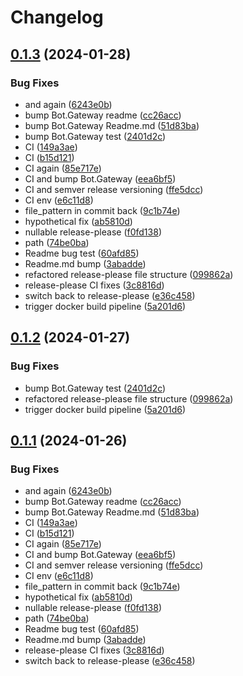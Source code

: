 # Changelog

## [0.1.3](https://github.com/Sillock-Inc/Dotbot/compare/bot.gateway-v0.1.2...bot.gateway-v0.1.3) (2024-01-28)


### Bug Fixes

* and again ([6243e0b](https://github.com/Sillock-Inc/Dotbot/commit/6243e0ba107132d1a77e7457cd8cf2836b6f2f89))
* bump Bot.Gateway readme ([cc26acc](https://github.com/Sillock-Inc/Dotbot/commit/cc26accf51322a4d19a1b214d5625748e944241d))
* bump Bot.Gateway Readme.md ([51d83ba](https://github.com/Sillock-Inc/Dotbot/commit/51d83ba2e2ae9f33434ad97589a348f8de330c12))
* bump Bot.Gateway test ([2401d2c](https://github.com/Sillock-Inc/Dotbot/commit/2401d2c688b3f91fcd0b75c98bf8788900c3cf9b))
* CI ([149a3ae](https://github.com/Sillock-Inc/Dotbot/commit/149a3ae76723b65b462ce0e879acc36146d3723b))
* CI ([b15d121](https://github.com/Sillock-Inc/Dotbot/commit/b15d1215b104ca050f9cf12027d2610b49090644))
* CI again ([85e717e](https://github.com/Sillock-Inc/Dotbot/commit/85e717e1bc90a3e56a4aeed52832d408a7ca8382))
* CI and bump Bot.Gateway ([eea6bf5](https://github.com/Sillock-Inc/Dotbot/commit/eea6bf5aca084e57a4543bf47c2db5469004f80d))
* CI and semver release versioning ([ffe5dcc](https://github.com/Sillock-Inc/Dotbot/commit/ffe5dccca92e99b2e0bbfb3d5c62a10ba6e1d447))
* CI env ([e6c11d8](https://github.com/Sillock-Inc/Dotbot/commit/e6c11d8cea6c9ce76b6c3cce8147772dd8470bde))
* file_pattern in commit back ([9c1b74e](https://github.com/Sillock-Inc/Dotbot/commit/9c1b74edea2c5d0664f2041a886ee3745990db31))
* hypothetical fix ([ab5810d](https://github.com/Sillock-Inc/Dotbot/commit/ab5810d7ac6e1744840ef74b1cadfcc0e4b95445))
* nullable release-please ([f0fd138](https://github.com/Sillock-Inc/Dotbot/commit/f0fd138ad0b0f7c3e1b4d13c38b4c96a83b8d519))
* path ([74be0ba](https://github.com/Sillock-Inc/Dotbot/commit/74be0bab3ade02e3f7e465dff2d9d7a166c052f7))
* Readme bug test ([60afd85](https://github.com/Sillock-Inc/Dotbot/commit/60afd853784f6cdcbf103647e15eb31345c554e2))
* Readme.md bump ([3abadde](https://github.com/Sillock-Inc/Dotbot/commit/3abaddedd770fd40ef20dad32b810673d9210c1c))
* refactored release-please file structure ([099862a](https://github.com/Sillock-Inc/Dotbot/commit/099862a01c29f586ebaf90baf1067054286da455))
* release-please CI fixes ([3c8816d](https://github.com/Sillock-Inc/Dotbot/commit/3c8816d357b6232e0691fea5783ca22f22c05064))
* switch back to release-please ([e36c458](https://github.com/Sillock-Inc/Dotbot/commit/e36c4581769758192105f391e6fef5c355d190f1))
* trigger docker build pipeline ([5a201d6](https://github.com/Sillock-Inc/Dotbot/commit/5a201d61dc5cec58d8af24f7ab48caa20a154b50))

## [0.1.2](https://github.com/Sillock-Inc/Dotbot/compare/bot.gateway-v0.1.1...bot.gateway-v0.1.2) (2024-01-27)


### Bug Fixes

* bump Bot.Gateway test ([2401d2c](https://github.com/Sillock-Inc/Dotbot/commit/2401d2c688b3f91fcd0b75c98bf8788900c3cf9b))
* refactored release-please file structure ([099862a](https://github.com/Sillock-Inc/Dotbot/commit/099862a01c29f586ebaf90baf1067054286da455))
* trigger docker build pipeline ([5a201d6](https://github.com/Sillock-Inc/Dotbot/commit/5a201d61dc5cec58d8af24f7ab48caa20a154b50))

## [0.1.1](https://github.com/Sillock-Inc/Dotbot/compare/bot.gateway-v0.1.0...bot.gateway-v0.1.1) (2024-01-26)


### Bug Fixes

* and again ([6243e0b](https://github.com/Sillock-Inc/Dotbot/commit/6243e0ba107132d1a77e7457cd8cf2836b6f2f89))
* bump Bot.Gateway readme ([cc26acc](https://github.com/Sillock-Inc/Dotbot/commit/cc26accf51322a4d19a1b214d5625748e944241d))
* bump Bot.Gateway Readme.md ([51d83ba](https://github.com/Sillock-Inc/Dotbot/commit/51d83ba2e2ae9f33434ad97589a348f8de330c12))
* CI ([149a3ae](https://github.com/Sillock-Inc/Dotbot/commit/149a3ae76723b65b462ce0e879acc36146d3723b))
* CI ([b15d121](https://github.com/Sillock-Inc/Dotbot/commit/b15d1215b104ca050f9cf12027d2610b49090644))
* CI again ([85e717e](https://github.com/Sillock-Inc/Dotbot/commit/85e717e1bc90a3e56a4aeed52832d408a7ca8382))
* CI and bump Bot.Gateway ([eea6bf5](https://github.com/Sillock-Inc/Dotbot/commit/eea6bf5aca084e57a4543bf47c2db5469004f80d))
* CI and semver release versioning ([ffe5dcc](https://github.com/Sillock-Inc/Dotbot/commit/ffe5dccca92e99b2e0bbfb3d5c62a10ba6e1d447))
* CI env ([e6c11d8](https://github.com/Sillock-Inc/Dotbot/commit/e6c11d8cea6c9ce76b6c3cce8147772dd8470bde))
* file_pattern in commit back ([9c1b74e](https://github.com/Sillock-Inc/Dotbot/commit/9c1b74edea2c5d0664f2041a886ee3745990db31))
* hypothetical fix ([ab5810d](https://github.com/Sillock-Inc/Dotbot/commit/ab5810d7ac6e1744840ef74b1cadfcc0e4b95445))
* nullable release-please ([f0fd138](https://github.com/Sillock-Inc/Dotbot/commit/f0fd138ad0b0f7c3e1b4d13c38b4c96a83b8d519))
* path ([74be0ba](https://github.com/Sillock-Inc/Dotbot/commit/74be0bab3ade02e3f7e465dff2d9d7a166c052f7))
* Readme bug test ([60afd85](https://github.com/Sillock-Inc/Dotbot/commit/60afd853784f6cdcbf103647e15eb31345c554e2))
* Readme.md bump ([3abadde](https://github.com/Sillock-Inc/Dotbot/commit/3abaddedd770fd40ef20dad32b810673d9210c1c))
* release-please CI fixes ([3c8816d](https://github.com/Sillock-Inc/Dotbot/commit/3c8816d357b6232e0691fea5783ca22f22c05064))
* switch back to release-please ([e36c458](https://github.com/Sillock-Inc/Dotbot/commit/e36c4581769758192105f391e6fef5c355d190f1))
